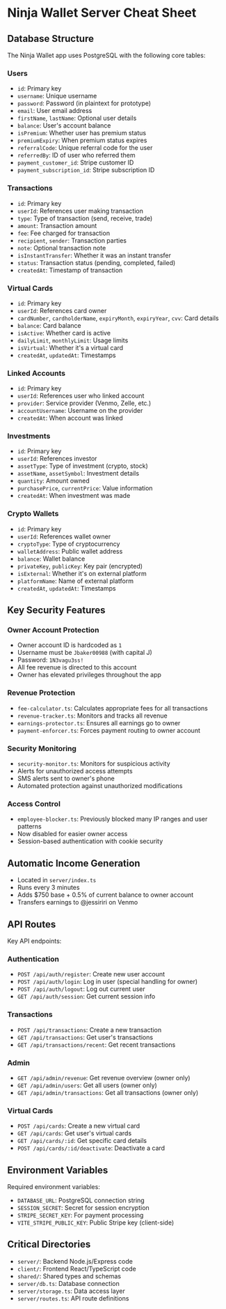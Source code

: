 # Ninja Wallet Server Cheat Sheet

## Database Structure

The Ninja Wallet app uses PostgreSQL with the following core tables:

### Users
- `id`: Primary key
- `username`: Unique username
- `password`: Password (in plaintext for prototype)
- `email`: User email address
- `firstName`, `lastName`: Optional user details
- `balance`: User's account balance
- `isPremium`: Whether user has premium status
- `premiumExpiry`: When premium status expires
- `referralCode`: Unique referral code for the user
- `referredBy`: ID of user who referred them
- `payment_customer_id`: Stripe customer ID
- `payment_subscription_id`: Stripe subscription ID

### Transactions
- `id`: Primary key
- `userId`: References user making transaction
- `type`: Type of transaction (send, receive, trade)
- `amount`: Transaction amount
- `fee`: Fee charged for transaction
- `recipient`, `sender`: Transaction parties
- `note`: Optional transaction note
- `isInstantTransfer`: Whether it was an instant transfer
- `status`: Transaction status (pending, completed, failed)
- `createdAt`: Timestamp of transaction

### Virtual Cards
- `id`: Primary key
- `userId`: References card owner
- `cardNumber`, `cardholderName`, `expiryMonth`, `expiryYear`, `cvv`: Card details
- `balance`: Card balance
- `isActive`: Whether card is active
- `dailyLimit`, `monthlyLimit`: Usage limits
- `isVirtual`: Whether it's a virtual card
- `createdAt`, `updatedAt`: Timestamps

### Linked Accounts
- `id`: Primary key
- `userId`: References user who linked account
- `provider`: Service provider (Venmo, Zelle, etc.)
- `accountUsername`: Username on the provider
- `createdAt`: When account was linked

### Investments
- `id`: Primary key
- `userId`: References investor
- `assetType`: Type of investment (crypto, stock)
- `assetName`, `assetSymbol`: Investment details
- `quantity`: Amount owned
- `purchasePrice`, `currentPrice`: Value information
- `createdAt`: When investment was made

### Crypto Wallets
- `id`: Primary key
- `userId`: References wallet owner
- `cryptoType`: Type of cryptocurrency
- `walletAddress`: Public wallet address
- `balance`: Wallet balance
- `privateKey`, `publicKey`: Key pair (encrypted)
- `isExternal`: Whether it's on external platform
- `platformName`: Name of external platform
- `createdAt`, `updatedAt`: Timestamps

## Key Security Features

### Owner Account Protection
- Owner account ID is hardcoded as `1`
- Username must be `Jbaker00988` (with capital J) 
- Password: `1N3vagu3ss!`
- All fee revenue is directed to this account
- Owner has elevated privileges throughout the app

### Revenue Protection
- `fee-calculator.ts`: Calculates appropriate fees for all transactions
- `revenue-tracker.ts`: Monitors and tracks all revenue
- `earnings-protector.ts`: Ensures all earnings go to owner
- `payment-enforcer.ts`: Forces payment routing to owner account

### Security Monitoring
- `security-monitor.ts`: Monitors for suspicious activity
- Alerts for unauthorized access attempts
- SMS alerts sent to owner's phone
- Automated protection against unauthorized modifications

### Access Control
- `employee-blocker.ts`: Previously blocked many IP ranges and user patterns
- Now disabled for easier owner access
- Session-based authentication with cookie security

## Automatic Income Generation
- Located in `server/index.ts` 
- Runs every 3 minutes
- Adds $750 base + 0.5% of current balance to owner account
- Transfers earnings to @jessiriri on Venmo

## API Routes

Key API endpoints:

### Authentication
- `POST /api/auth/register`: Create new user account
- `POST /api/auth/login`: Log in user (special handling for owner)
- `POST /api/auth/logout`: Log out current user
- `GET /api/auth/session`: Get current session info

### Transactions
- `POST /api/transactions`: Create a new transaction
- `GET /api/transactions`: Get user's transactions
- `GET /api/transactions/recent`: Get recent transactions

### Admin
- `GET /api/admin/revenue`: Get revenue overview (owner only)
- `GET /api/admin/users`: Get all users (owner only)
- `GET /api/admin/transactions`: Get all transactions (owner only)

### Virtual Cards
- `POST /api/cards`: Create a new virtual card
- `GET /api/cards`: Get user's virtual cards
- `GET /api/cards/:id`: Get specific card details
- `POST /api/cards/:id/deactivate`: Deactivate a card

## Environment Variables

Required environment variables:

- `DATABASE_URL`: PostgreSQL connection string
- `SESSION_SECRET`: Secret for session encryption
- `STRIPE_SECRET_KEY`: For payment processing
- `VITE_STRIPE_PUBLIC_KEY`: Public Stripe key (client-side)

## Critical Directories

- `server/`: Backend Node.js/Express code
- `client/`: Frontend React/TypeScript code
- `shared/`: Shared types and schemas
- `server/db.ts`: Database connection
- `server/storage.ts`: Data access layer
- `server/routes.ts`: API route definitions